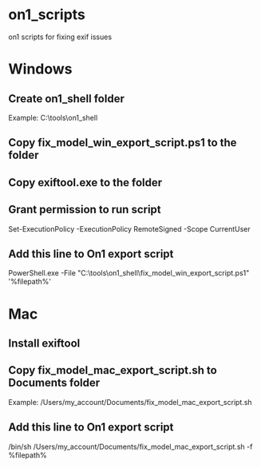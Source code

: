 # on1_scripts
on1 scripts for fixing exif issues

# Windows 

## Create on1_shell folder

Example: C:\tools\on1_shell

## Copy fix_model_win_export_script.ps1 to the folder

## Copy exiftool.exe to the folder

## Grant permission to run script

Set-ExecutionPolicy -ExecutionPolicy RemoteSigned -Scope CurrentUser

## Add this line to On1 export script

PowerShell.exe -File "C:\tools\on1_shell\fix_model_win_export_script.ps1" '%filepath%'

# Mac

## Install exiftool

## Copy fix_model_mac_export_script.sh to Documents folder

Example: /Users/my_account/Documents/fix_model_mac_export_script.sh

## Add this line to On1 export script

/bin/sh /Users/my_account/Documents/fix_model_mac_export_script.sh -f %filepath%

